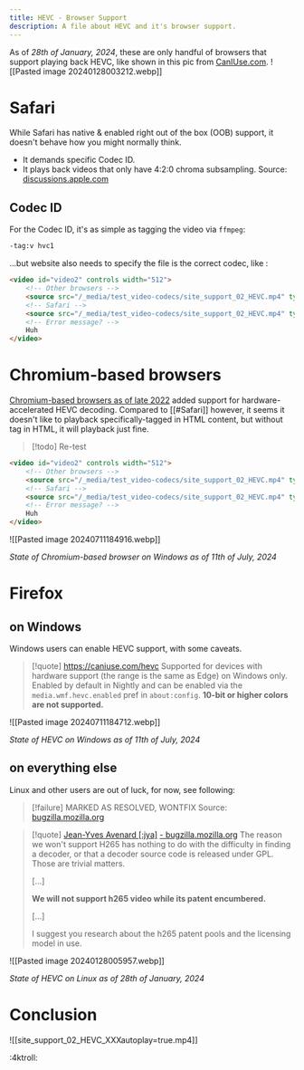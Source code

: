 ```yaml
---
title: HEVC - Browser Support
description: A file about HEVC and it's browser support.
---
```

As of *28th of January, 2024*, these are only handful of browsers that support playing back HEVC, like shown in this pic from [CanIUse.com](https://caniuse.com/hevc).
![[Pasted image 20240128003212.webp]]

# Safari
While Safari has native & enabled right out of the box (OOB) support, it doesn't behave how you might normally think.
* It demands specific Codec ID.
* It plays back videos that only have 4:2:0 chroma subsampling.
Source: [discussions.apple.com](https://discussions.apple.com/thread/253813055)
## Codec ID
For the Codec ID, it's as simple as tagging the video via `ffmpeg`:

```ps
-tag:v hvc1 
```

...but website also needs to specify the file is the correct codec, like :
```html
<video id="video2" controls width="512">
	<!-- Other browsers -->
	<source src="/_media/test_video-codecs/site_support_02_HEVC.mp4" type='video/mp4'>
	<!-- Safari -->
	<source src="/_media/test_video-codecs/site_support_02_HEVC.mp4" type='video/mp4; codecs="hvc1"'>
	<!-- Error message? -->
	Huh
</video>
```
# Chromium-based browsers
[Chromium-based browsers as of late 2022](https://chromestatus.com/feature/5186511939567616) added support for hardware-accelerated HEVC decoding. Compared to [[#Safari]] however, it seems it doesn't like to playback specifically-tagged in HTML content, but without tag in HTML, it will playback just fine.
> [!todo] Re-test

```html
<video id="video2" controls width="512">
	<!-- Other browsers -->
	<source src="/_media/test_video-codecs/site_support_02_HEVC.mp4" type='video/mp4'>
	<!-- Safari -->
	<source src="/_media/test_video-codecs/site_support_02_HEVC.mp4" type='video/mp4; codecs="hvc1"'>
	<!-- Error message? -->
	Huh
</video>
```

![[Pasted image 20240711184916.webp]]

*State of Chromium-based browser on Windows as of 11th of July, 2024*
# Firefox
## on Windows
Windows users can enable HEVC support, with some caveats.
>[!quote] https://caniuse.com/hevc
> Supported for devices with hardware support (the range is the same as Edge) on Windows only. Enabled by default in Nightly and can be enabled via the `media.wmf.hevc.enabled` pref in `about:config`. **10-bit or higher colors are not supported.**


![[Pasted image 20240711184712.webp]]

*State of HEVC on Windows as of 11th of July, 2024*
## on everything else
Linux and other users are out of luck, for now, see following:

> [!failure] MARKED AS RESOLVED, WONTFIX
> Source: [bugzilla.mozilla.org](https://bugzilla.mozilla.org/show_bug.cgi?id=1332136)

> [!quote] [Jean-Yves Avenard \[\:jya\]](https://bugzilla.mozilla.org/user_profile?user_id=512198) [- bugzilla.mozilla.org](https://bugzilla.mozilla.org/show_bug.cgi?id=1332136#c5)
> The reason we won't support H265 has nothing to do with the difficulty in finding a decoder, or that a decoder source code is released under GPL. Those are trivial matters.
>
> \[...\]
>
> **We will not support h265 video while its patent encumbered.**
>
>  \[...\]
>
> I suggest you research about the h265 patent pools and the licensing model in use.

![[Pasted image 20240128005957.webp]]

*State of HEVC on Linux as of 28th of January, 2024*
# Conclusion
![[site_support_02_HEVC_XXXautoplay=true.mp4]]

:4ktroll: